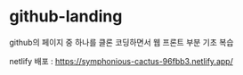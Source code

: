 # github-landing

github의 페이지 중 하나를 클론 코딩하면서 웹 프론트 부분 기초 복습

netlify 배포 :  https://symphonious-cactus-96fbb3.netlify.app/
